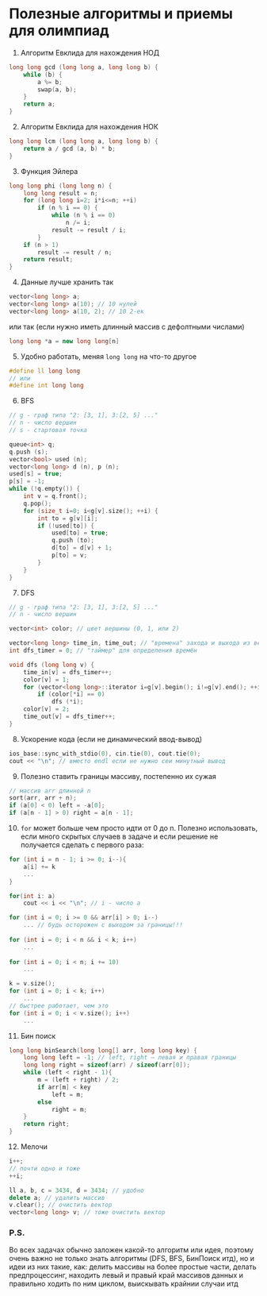 # Полезные алгоритмы и приемы для олимпиад
1. Алгоритм Евклида для нахождения НОД
```cpp
long long gcd (long long a, long long b) {
	while (b) {
		a %= b;
		swap(a, b);
	}
	return a;
}
```
2. Алгоритм Евклида для нахождения НОК
```cpp
long long lcm (long long a, long long b) {
	return a / gcd (a, b) * b;
}
```
3. Функция Эйлера
```cpp
long long phi (long long n) {
	long long result = n;
	for (long long i=2; i*i<=n; ++i)
		if (n % i == 0) {
			while (n % i == 0)
				n /= i;
			result -= result / i;
		}
	if (n > 1)
		result -= result / n;
	return result;
}
```
4. Данные лучше хранить так
```cpp
vector<long long> a;
vector<long long> a(10); // 10 нулей
vector<long long> a(10, 2); // 10 2-ек
```
или так (если нужно иметь длинный массив с дефолтными числами)
```cpp
long long *a = new long long[n]
```
5. Удобно работать, меняя `long long` на что-то другое
```cpp
#define ll long long
// или
#define int long long
```
6. BFS
```cpp
// g - граф типа "2: [3, 1], 3:[2, 5] ..."
// n - число вершин
// s - стартовая точка

queue<int> q;
q.push (s);
vector<bool> used (n);
vector<long long> d (n), p (n);
used[s] = true;
p[s] = -1;
while (!q.empty()) {
	int v = q.front();
	q.pop();
	for (size_t i=0; i<g[v].size(); ++i) {
		int to = g[v][i];
		if (!used[to]) {
			used[to] = true;
			q.push (to);
			d[to] = d[v] + 1;
			p[to] = v;
		}
	}
}
```
7. DFS
```cpp
// g - граф типа "2: [3, 1], 3:[2, 5] ..."
// n - число вершин

vector<int> color; // цвет вершины (0, 1, или 2)

vector<long long> time_in, time_out; // "времена" захода и выхода из вершины
int dfs_timer = 0; // "таймер" для определения времён

void dfs (long long v) {
	time_in[v] = dfs_timer++;
	color[v] = 1;
	for (vector<long long>::iterator i=g[v].begin(); i!=g[v].end(); ++i)
		if (color[*i] == 0)
			dfs (*i);
	color[v] = 2;
	time_out[v] = dfs_timer++;
}
```
8. Ускорение кода (если не динамический ввод-вывод)
```cpp
ios_base::sync_with_stdio(0), cin.tie(0), cout.tie(0);
cout << "\n"; // вместо endl если не нужно сеи минутный вывод 
```
9. Полезно ставить границы массиву, постепенно их сужая
```cpp
// массив arr длинной n
sort(arr, arr + n);
if (a[0] < 0) left = -a[0];
if (a[n - 1] > 0) right = a[n - 1];
```
10. `for` может больше чем просто идти от 0 до n. Полезно использовать, если много скрытых случаев в задаче и если решение не получается сделать с первого раза:
```cpp
for (int i = n - 1; i >= 0; i--){
	a[i] += k 
	...
}

for(int i: a)
	cout << i << "\n"; // i - число a

for (int i = 0; i >= 0 && arr[i] > 0; i--)
	... // будь осторожен с выходом за границы!!! 
	
for (int i = 0; i < n && i < k; i++)
	...
	
for (int i = 0; i < n; i += 10)
	...

k = v.size();
for (int i = 0; i < k; i++)
	...
// быстрее работает, чем это
for (int i = 0; i < v.size(); i++)
	...
```
11.  Бин поиск
```cpp
long long binSearch(long long[] arr, long long key) {   
	long long left = -1; // left, right — левая и правая границы
    long long right = sizeof(arr) / sizeof(arr[0]);   
    while (left < right - 1){                
        m = (left + right) / 2;      
        if arr[m] < key
            left = m;
        else 
            right = m;     
	}           
    return right;
}
```
12. Мелочи
```cpp
i++;
// почти одно и тоже
++i;

ll a, b, c = 3434, d = 3434; // удобно
delete a; // удалить массив
v.clear(); // очистить вектор
vector<long long> v; // тоже очистить вектор
```

### P.S.
Во всех задачах обычно заложен какой-то алгоритм или идея, поэтому очень важно не только знать алгоритмы (DFS, BFS, БинПоиск итд), но и идеи из них такие, как: делить массивы на более простые части, делать предпроцессинг, находить левый и правый край массивов данных и правильно ходить по ним циклом, выискывать крайнии случаи итд 